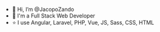 - 👋 Hi, I’m @JacopoZando
- 🍾 I'm a Full Stack Web Developer
- ⭐️ I use Angular, Laravel, PHP, Vue, JS, Sass, CSS, HTML

